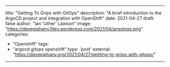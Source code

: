
--- 

title: "Getting To Grips with GitOps"
description: "A brief introduction to the ArgoCD project and integration with OpenShift"
date: 2021-04-27
draft: false
author: "Ian 'Uther' Lawson"
image: "https://devepiphany.files.wordpress.com/2021/04/argologo.png"
categories:
- "Openshift"
tags:
- "argocd gitops openshift"
type: 'post'
external: "https://devepiphany.org/2021/04/27/geitting-to-grips-with-gitops/"
---
